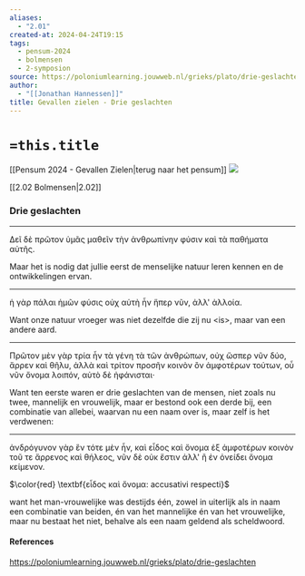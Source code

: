 ```yaml
---
aliases:
  - "2.01"
created-at: 2024-04-24T19:15
tags:
  - pensum-2024
  - bolmensen
  - 2-symposion
source: https://poloniumlearning.jouwweb.nl/grieks/plato/drie-geslachten
author:
  - "[[Jonathan Hannessen]]"
title: Gevallen zielen - Drie geslachten
---
```

# `=this.title`

[[Pensum 2024 - Gevallen Zielen|terug naar het pensum]]
[![](https://primary.jwwb.nl/public/z/z/j/temp-srmwdybokmzhdiosysoa/63e436f1-c61b-42b4-a4ad-00f870e10a93.gif?enable-io=true&enable=upscale&crop=480%2C60%2Cx0%2Cy20%2Csafe&width=313&height=39)](https://poloniumlearning.jouwweb.nl/grieks/plato)

[[2.02 Bolmensen|2.02]]
### Drie geslachten

------------------------------------------------------------------------

Δεῖ δὲ πρῶτον ὑμᾶς μαθεῖν τὴν ἀνθρωπίνην φύσιν καὶ τὰ παθήματα αὐτῆς.

Maar het is nodig dat jullie eerst de menselijke natuur leren kennen en de ontwikkelingen ervan.

------------------------------------------------------------------------

ἡ γὰρ πάλαι ἡμῶν φύσις οὐχ αὑτὴ ἦν ἥπερ νῦν, ἀλλ' ἀλλοία.

Want onze natuur vroeger was niet dezelfde die zij nu \<is\>, maar van een andere aard.

------------------------------------------------------------------------

Πρῶτον μὲν γὰρ τρία ἦν τὰ γένη τὰ τῶν ἀνθρώπων, οὐχ ὥσπερ νῦν δύο, ἄρρεν
καὶ θῆλυ, ἀλλὰ καὶ τρίτον προσῆν κοινὸν ὂν ἀμφοτέρων τούτων, οὗ νῦν
ὄνομα λοιπόν, αὐτὸ δὲ ἠφάνισται·

Want ten eerste waren er drie geslachten van de mensen, niet zoals nu twee, mannelijk en vrouwelijk, maar er bestond ook een derde bij, een combinatie van allebei, waarvan nu een naam over is, maar zelf is het verdwenen:

------------------------------------------------------------------------

ἀνδρόγυνον γὰρ ἓν τότε μὲν ἦν, καὶ εἶδος καὶ ὄνομα ἐξ ἀμφοτέρων κοινὸν τοῦ τε
ἄρρενος καὶ θήλεος, νῦν δὲ οὐκ ἔστιν ἀλλ' ἢ ἐν ὀνείδει ὄνομα κείμενον.

$\color{red} \textbf{εἶδος καὶ ὄνομα: accusativi respecti}$

want het man-vrouwelijke was destijds één, zowel in uiterlijk als in naam een combinatie van beiden, én van het mannelijke én van het vrouwelijke, maar nu bestaat het niet, behalve als een naam geldend als scheldwoord.

#### References
https://poloniumlearning.jouwweb.nl/grieks/plato/drie-geslachten
